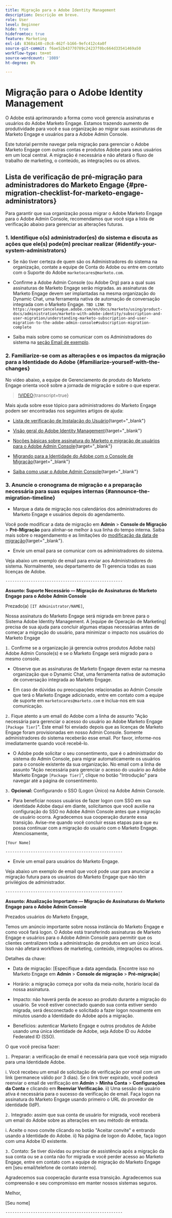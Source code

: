 ```yaml
---
title: Migração para o Adobe Identity Management
description: Descrição em breve.
role: User
level: Beginner
hide: true
hidefromtoc: true
feature: Marketing
exl-id: 8368a148-c0c8-462f-b166-9efc412c4a0f
source-git-commit: f6ae52b43770789c24237f0bc664d33541469a50
workflow-type: tm+mt
source-wordcount: '1089'
ht-degree: 0%

---
```


# Migração para o Adobe Identity Management

O Adobe está aprimorando a forma como você gerencia assinaturas e usuários do Adobe Marketo Engage. Estamos trazendo aumento de produtividade para você e sua organização ao migrar suas assinaturas de Marketo Engage e usuários para a Adobe Admin Console.

Este tutorial permite navegar pela migração para gerenciar o Adobe Marketo Engage com outras contas e produtos Adobe para seus usuários em um local central. A migração é necessária e não afetará o fluxo de trabalho de marketing, o conteúdo, as integrações ou os ativos.

## Lista de verificação de pré-migração para administradores do Marketo Engage {#pre-migration-checklist-for-marketo-engage-administrators}

Para garantir que sua organização possa migrar o Adobe Marketo Engage para o Adobe Admin Console, recomendamos que você siga a lista de verificação abaixo para gerenciar as alterações futuras.

### 1. Identifique o(s) administrador(es) do sistema e discuta as ações que ele(s) pode(m) precisar realizar {#identify-your-system-administrators}

* Se não tiver certeza de quem são os Administradores do sistema na organização, contate a equipe de Conta do Adobe ou entre em contato com o Suporte do Adobe `marketocares@marketo.com`.

* Confirme a Adobe Admin Console (ou Adobe Org) para a qual suas assinaturas de Marketo Engage serão migradas.  as assinaturas de Marketo Engage devem ser implantadas na mesma organização do Dynamic Chat, uma ferramenta nativa de automação de conversação integrada com o Marketo Engage.
  `TBD LINK TO https://experienceleague.adobe.com/en/docs/marketo/using/product-docs/administration/marketo-with-adobe-identity/subscription-and-user-migration/understanding-marketo-subscription-and-user-migration-to-the-adobe-admin-console#subscription-migration-complete`

* Saiba mais sobre como se comunicar com os Administradores do sistema na [seção Email de exemplo](#announce-the-migration-timeline).

### 2. Familiarize-se com as alterações e os impactos da migração para a Identidade do Adobe {#familiarize-yourself-with-the-changes}

No vídeo abaixo, a equipe de Gerenciamento de produto do Marketo Engage orienta você sobre a jornada de migração e sobre o que esperar.

>[!VIDEO](https://video.tv.adobe.com/v/3430920t3/?quality=12&learn=on){transcript=true}

Mais ajuda sobre esse tópico para administradores do Marketo Engage podem ser encontradas nos seguintes artigos de ajuda:

* [Lista de verificação de Instalação do Usuário](https://experienceleague.adobe.com/en/docs/marketo/using/getting-started/initial-setup/user-setup){target="_blank"}

* [Visão geral do Adobe Identity Management](https://experienceleague.adobe.com/en/docs/marketo/using/product-docs/administration/marketo-with-adobe-identity/adobe-identity-management-overview){target="_blank"}

* [Noções básicas sobre assinatura do Marketo e migração de usuários para o Adobe Admin Console](https://experienceleague.adobe.com/en/docs/marketo/using/product-docs/administration/marketo-with-adobe-identity/subscription-and-user-migration/understanding-marketo-subscription-and-user-migration-to-the-adobe-admin-console){target="_blank"}

* [Migrando para a Identidade do Adobe com o Console de Migração](https://experienceleague.adobe.com/en/docs/marketo/using/product-docs/administration/marketo-with-adobe-identity/subscription-and-user-migration/migrating-to-adobe-identity){target="_blank"}

* [Saiba como usar o Adobe Admin Console](https://helpx.adobe.com/br/enterprise/using/admin-console.html){target="_blank"}

### 3. Anuncie o cronograma de migração e a preparação necessária para suas equipes internas {#announce-the-migration-timeline}

* Marque a data de migração nos calendários dos administradores do Marketo Engage e usuários depois do agendamento.

Você pode modificar a data de migração em **Admin** > **Console de Migração** > **Pré-Migração** para alinhar-se melhor à sua linha do tempo interna. Saiba mais sobre o reagendamento e as limitações do [modificação da data de migração](https://experienceleague.adobe.com/en/docs/marketo/using/product-docs/administration/marketo-with-adobe-identity/subscription-and-user-migration/migrating-to-adobe-identity#pre-migration){target="_blank"}.

* Envie um email para se comunicar com os administradores do sistema.

Veja abaixo um exemplo de email para enviar aos Administradores do sistema. Normalmente, seu departamento de TI gerencia todas as suas licenças de Adobe.

`---------------------------------------------------`

**Assunto: Suporte Necessário — Migração de Assinaturas do Marketo Engage para o Adobe Admin Console**

Prezado(a) `[IT Administrator/NAME]`,

Nossa assinatura do Marketo Engage será migrada em breve para o Sistema Adobe Identity Management. A [equipe de Operação de Marketing] precisa de sua ajuda para concluir algumas etapas necessárias antes de começar a migração do usuário, para minimizar o impacto nos usuários do Marketo Engage

`1.` Confirme se a organização já gerencia outros produtos Adobe na(s) Adobe Admin Console(s) e se o Marketo Engage será migrado para o mesmo console.

* Observe que as assinaturas de Marketo Engage devem estar na mesma organização que o Dynamic Chat, uma ferramenta nativa de automação de conversação integrada ao Marketo Engage.

* Em caso de dúvidas ou preocupações relacionadas ao Admin Console que terá o Marketo Engage adicionado, entre em contato com a equipe de suporte em `marketocares@marketo.com` e inclua-nos em sua comunicação.

`2.` Fique atento a um email do Adobe com a linha de assunto &quot;Ação necessária para gerenciar o acesso do usuário ao Adobe Marketo Engage `[Package Tier]`&quot;. Este email foi enviado depois que as licenças de Marketo Engage foram provisionadas em nosso Admin Console. Somente administradores do sistema receberão esse email. Por favor, informe-nos imediatamente quando você recebê-lo.

* O Adobe pode solicitar o seu consentimento, que é o administrador do sistema do Admin Console, para migrar automaticamente os usuários para o console existente da sua organização. No email com a linha de assunto &quot;Ação necessária para gerenciar o acesso do usuário ao Adobe Marketo Engage `[Package Tier]`&quot;, clique no botão &quot;Introdução&quot; para navegar até a página de consentimento.

`3.` **Opcional:** Configurando o SSO (Logon Único) na Adobe Admin Console.

* Para beneficiar nossos usuários de fazer logon com SSO em sua identidade Adobe daqui em diante, solicitamos que você auxilie na configuração do SSO no Adobe Admin Console antes que a migração de usuário ocorra.
Agradecemos sua cooperação durante essa transição. Avise-me quando você concluir essas etapas para que eu possa continuar com a migração do usuário com o Marketo Engage.
Atenciosamente,

`[Your Name]`

`---------------------------------------------------`

* Envie um email para usuários do Marketo Engage.

Veja abaixo um exemplo de email que você pode usar para anunciar a migração futura para os usuários do Marketo Engage que não têm privilégios de administrador.

`---------------------------------------------------`

**Assunto: Atualização Importante — Migração de Assinaturas do Marketo Engage para o Adobe Admin Console**

Prezados usuários do Marketo Engage,

Temos um anúncio importante sobre nossa instância do Marketo Engage e como você fará logon. O Adobe está transferindo assinaturas de Marketo Engage e usuários para o Adobe Admin Console para permitir que os clientes centralizem toda a administração de produtos em um único local. Isso não afetará workflows de marketing, conteúdo, integrações ou ativos.

Detalhes da chave:

* Data de migração: [Especifique a data agendada. Encontre isso no Marketo Engage em **Admin** > **Console de migração** > **Pré-migração**]

* Horário: a migração começa por volta da meia-noite, horário local da nossa assinatura.

* Impacto: não haverá perda de acesso ao produto durante a migração do usuário. Se você estiver conectado quando sua conta estiver sendo migrada, será desconectado e solicitado a fazer logon novamente em minutos usando a Identidade do Adobe após a migração.

* Benefícios: autenticar Marketo Engage e outros produtos de Adobe usando uma única identidade de Adobe, seja Adobe ID ou Adobe Federated ID (SSO).

O que você precisa fazer:

`1.` Preparar: a verificação de email é necessária para que você seja migrado para uma Identidade Adobe.

i. Você recebeu um email de solicitação de verificação por email com um link (permanece válido por 3 dias). Se o link tiver expirado, você poderá reenviar o email de verificação em **Admin** > **Minha Conta** > **Configurações da Conta** e clicando em **Reenviar Verificação**.
ii) Uma sessão de usuário ativa é necessária para o sucesso da verificação de email. Faça logon na assinatura do Marketo Engage usando primeiro o URL do provedor de identidade (IdP).

`2.` Integrado: assim que sua conta de usuário for migrada, você receberá um email do Adobe sobre as alterações em seu método de entrada.

i. Aceite o novo convite clicando no botão &quot;Aceitar convite&quot; e entrando usando a Identidade do Adobe.
ii) Na página de logon do Adobe, faça logon com uma Adobe ID existente.

`3.` Contato: Se tiver dúvidas ou precisar de assistência após a migração da sua conta ou se a conta não for migrada e você perder acesso ao Marketo Engage, entre em contato com a equipe de migração do Marketo Engage em [seu email/telefone de contato interno].

Agradecemos sua cooperação durante essa transição. Agradecemos sua compreensão e seu compromisso em manter nossos sistemas seguros.

Melhor,

[Seu nome]

`---------------------------------------------------`
